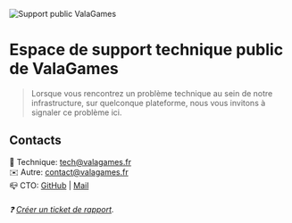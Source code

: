 ![Support public ValaGames](https://cdn.discordapp.com/attachments/1071041684458197052/1071056901493768262/support-valagames-frame-github.png)
# Espace de support technique public de ValaGames

> Lorsque vous rencontrez un problème technique au sein de notre infrastructure, sur quelconque plateforme, nous vous invitons à signaler ce problème ici.
  

## Contacts
📠 Technique: [tech@valagames.fr](mailto://tech@valagames.fr)  
✉️ Autre: [contact@valagames.fr](mailto://contact@valagames.fr)  
📪 CTO: [GitHub](https://github.com/sigmazz) | [Mail](mailto://contact@sigmazz.fr)  
  
###### ❓ [Créer un ticket de rapport](https://github.com/ValaGames/public-support/issues/new/choose).
